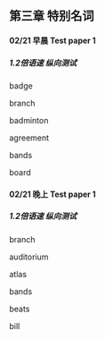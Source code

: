 ## 第三章 特别名词

#### 02/21 早晨 Test paper 1 

##### 1.2倍语速 纵向测试

badge

branch

badminton

agreement

bands

board



#### 02/21 晚上 Test paper 1 

##### 1.2倍语速 纵向测试

branch

auditorium

atlas

bands

beats

bill
